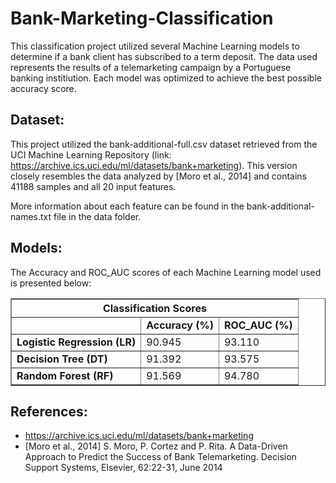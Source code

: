# Bank-Marketing-Classification

This classification project utilized several Machine Learning models to determine if a bank client has subscribed to a term deposit. The data used represents the results of a telemarketing campaign by a Portuguese banking institiution. Each model was optimized to achieve the best possible accuracy score.

## Dataset:

This project utilized the bank-additional-full.csv dataset retrieved from the UCI Machine Learning Repository (link: https://archive.ics.uci.edu/ml/datasets/bank+marketing). This version closely resembles the data analyzed by [Moro et al., 2014] and contains 41188 samples and all 20 input features.

More information about each feature can be found in the bank-additional-names.txt file in the data folder.

## Models:

The Accuracy and ROC_AUC scores of each Machine Learning model used is presented below:

<table border = "1">
  <thead>
    <th colspan = "3">Classification Scores</th>
  </thead>
  <tbody>
    <tr>
      <td><b></b></td>
      <td><b>Accuracy (%)</b></td>
      <td><b>ROC_AUC (%)</b></td>
    </tr>
    <tr>
      <td><b>Logistic Regression (LR)</b></td>
      <td>90.945</td>
      <td>93.110</td>
    </tr>
    <tr>
      <td><b>Decision Tree (DT)</b></td>
      <td>91.392</td>
      <td>93.575</td>
    </tr>
    <tr>
      <td><b>Random Forest (RF)</b></td>
      <td>91.569</td>
      <td>94.780</td>
    </tr>
  </tbody>
</table>

## References:

- https://archive.ics.uci.edu/ml/datasets/bank+marketing
- [Moro et al., 2014] S. Moro, P. Cortez and P. Rita. A Data-Driven Approach to Predict the Success of Bank Telemarketing. Decision Support Systems, Elsevier, 62:22-31, June 2014

